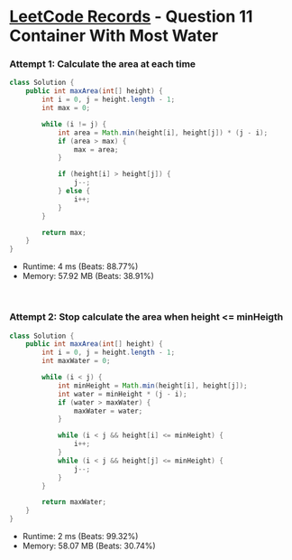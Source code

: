# [LeetCode Records](../README.md) - Question 11 Container With Most Water

### Attempt 1: Calculate the area at each time
```java
class Solution {
    public int maxArea(int[] height) {
        int i = 0, j = height.length - 1;
        int max = 0;

        while (i != j) {
            int area = Math.min(height[i], height[j]) * (j - i);
            if (area > max) {
                max = area;
            }

            if (height[i] > height[j]) {
                j--;
            } else {
                i++;
            }
        }

        return max;
    }
}
```
- Runtime: 4 ms (Beats: 88.77%)
- Memory: 57.92 MB (Beats: 38.91%)

<br>

### Attempt 2: Stop calculate the area when height <= minHeigth
```java
class Solution {
    public int maxArea(int[] height) {
        int i = 0, j = height.length - 1;
        int maxWater = 0;

        while (i < j) {
            int minHeight = Math.min(height[i], height[j]);
            int water = minHeight * (j - i);
            if (water > maxWater) {
                maxWater = water;
            }

            while (i < j && height[i] <= minHeight) {
                i++;
            }
            while (i < j && height[j] <= minHeight) {
                j--;
            }
        }

        return maxWater;
    }
}
```
- Runtime: 2 ms (Beats: 99.32%)
- Memory: 58.07 MB (Beats: 30.74%)

<br>
